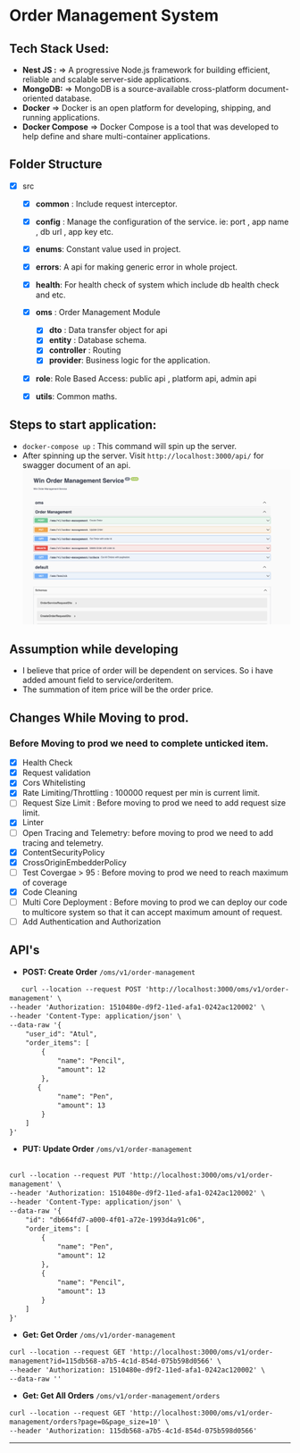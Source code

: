 # Order Management System

## Tech Stack Used:

- **Nest JS :** => A progressive Node.js framework for building efficient, reliable and scalable server-side applications.
- **MongoDB:** => MongoDB is a source-available cross-platform document-oriented database.
- **Docker**  => Docker is an open platform for developing, shipping, and running applications.
- **Docker Compose** => Docker Compose is a tool that was developed to help define and share multi-container applications.

## Folder Structure

- [X] src
    - [X] **common** : Include request interceptor.
    - [X] **config** : Manage the configuration of the service. ie: port , app name , db url , app key etc.
    - [X] **enums**: Constant value used in project.
    - [X] **errors**: A api for making generic error in whole project.
    - [X] **health**: For health check of system which include db health check and etc.
    - [X] **oms** : Order Management Module
        - [X] **dto** : Data transfer object for api
        - [X] **entity** : Database schema.
        - [X] **controller** : Routing
        - [X] **provider**: Business logic for the application.
    - [X] **role**: Role Based Access: public api , platform api, admin api
    - [X] **utils**: Common maths.
  

## Steps to start application:
 - `docker-compose up` : This command will spin up the server.
 - After spinning up the server. Visit `http://localhost:3000/api/` for swagger document of an api.
![alt text](images/win.png)

## Assumption while developing
- I believe that price of order will be dependent on services. So i have added amount field to service/orderitem.
- The summation of item price will be the order price.


## Changes While Moving to prod.

### Before Moving to prod we need to complete unticked item. 

- [X] Health Check 
- [X] Request validation
- [X] Cors Whitelisting
- [X] Rate Limiting/Throttling : 100000 request per min is current limit.
- [ ] Request Size Limit : Before moving to prod we need to add request size limit.
- [X] Linter
- [ ] Open Tracing and Telemetry: before moving to prod we need to add tracing and telemetry.
- [X] ContentSecurityPolicy
- [X] CrossOriginEmbedderPolicy
- [ ] Test Covergae > 95 : Before moving to prod we need to reach maximum of coverage
- [X] Code Cleaning
- [ ] Multi Core Deployment :  Before moving to prod we can deploy our code to multicore system so that it can accept maximum amount of request.
- [ ] Add Authentication and Authorization

## API's

- **POST: Create Order** `/oms/v1/order-management`

```curl
   curl --location --request POST 'http://localhost:3000/oms/v1/order-management' \
--header 'Authorization: 1510480e-d9f2-11ed-afa1-0242ac120002' \
--header 'Content-Type: application/json' \
--data-raw '{
    "user_id": "Atul",
    "order_items": [
        {
            "name": "Pencil",
            "amount": 12
        },
       {
            "name": "Pen",
            "amount": 13
        }
    ]
}'

```

- **PUT: Update Order** `/oms/v1/order-management`

```curl

curl --location --request PUT 'http://localhost:3000/oms/v1/order-management' \
--header 'Authorization: 1510480e-d9f2-11ed-afa1-0242ac120002' \
--header 'Content-Type: application/json' \
--data-raw '{
    "id": "db664fd7-a000-4f01-a72e-1993d4a91c06",
    "order_items": [
        {
            "name": "Pen",
            "amount": 12
        },
        {
            "name": "Pencil",
            "amount": 13
        }
    ]
}'

```


- **Get: Get Order** `/oms/v1/order-management`

```curl
curl --location --request GET 'http://localhost:3000/oms/v1/order-management?id=115db568-a7b5-4c1d-854d-075b598d0566' \
--header 'Authorization: 1510480e-d9f2-11ed-afa1-0242ac120002' \
--data-raw ''

```

- **Get: Get All Orders** `/oms/v1/order-management/orders`

```curl
curl --location --request GET 'http://localhost:3000/oms/v1/order-management/orders?page=0&page_size=10' \
--header 'Authorization: 115db568-a7b5-4c1d-854d-075b598d0566'
```




***




